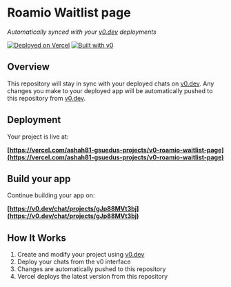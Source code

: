 # Roamio Waitlist page

*Automatically synced with your [v0.dev](https://v0.dev) deployments*

[![Deployed on Vercel](https://img.shields.io/badge/Deployed%20on-Vercel-black?style=for-the-badge&logo=vercel)](https://vercel.com/ashah81-gsuedus-projects/v0-roamio-waitlist-page)
[![Built with v0](https://img.shields.io/badge/Built%20with-v0.dev-black?style=for-the-badge)](https://v0.dev/chat/projects/gJp88MVt3bj)

## Overview

This repository will stay in sync with your deployed chats on [v0.dev](https://v0.dev).
Any changes you make to your deployed app will be automatically pushed to this repository from [v0.dev](https://v0.dev).

## Deployment

Your project is live at:

**[https://vercel.com/ashah81-gsuedus-projects/v0-roamio-waitlist-page](https://vercel.com/ashah81-gsuedus-projects/v0-roamio-waitlist-page)**

## Build your app

Continue building your app on:

**[https://v0.dev/chat/projects/gJp88MVt3bj](https://v0.dev/chat/projects/gJp88MVt3bj)**

## How It Works

1. Create and modify your project using [v0.dev](https://v0.dev)
2. Deploy your chats from the v0 interface
3. Changes are automatically pushed to this repository
4. Vercel deploys the latest version from this repository